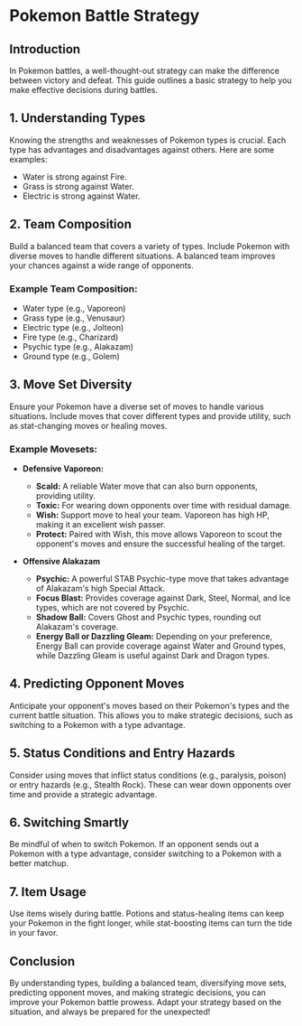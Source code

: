 # Pokemon Battle Strategy

## Introduction

In Pokemon battles, a well-thought-out strategy can make the difference between victory and defeat. This guide outlines a basic strategy to help you make effective decisions during battles.

## 1. Understanding Types

Knowing the strengths and weaknesses of Pokemon types is crucial. Each type has advantages and disadvantages against others. Here are some examples:

-   Water is strong against Fire.
-   Grass is strong against Water.
-   Electric is strong against Water.

## 2. Team Composition

Build a balanced team that covers a variety of types. Include Pokemon with diverse moves to handle different situations. A balanced team improves your chances against a wide range of opponents.

### Example Team Composition:

-   Water type (e.g., Vaporeon)
-   Grass type (e.g., Venusaur)
-   Electric type (e.g., Jolteon)
-   Fire type (e.g., Charizard)
-   Psychic type (e.g., Alakazam)
-   Ground type (e.g., Golem)

## 3. Move Set Diversity

Ensure your Pokemon have a diverse set of moves to handle various situations. Include moves that cover different types and provide utility, such as stat-changing moves or healing moves.

### Example Movesets:

-   **Defensive Vaporeon:**

    -   **Scald:** A reliable Water move that can also burn opponents, providing utility.
    -   **Toxic:** For wearing down opponents over time with residual damage.
    -   **Wish:** Support move to heal your team. Vaporeon has high HP, making it an excellent wish passer.
    -   **Protect:** Paired with Wish, this move allows Vaporeon to scout the opponent's moves and ensure the successful healing of the target.

-   **Offensive Alakazam**
    -   **Psychic:** A powerful STAB Psychic-type move that takes advantage of Alakazam's high Special Attack.
    -   **Focus Blast:** Provides coverage against Dark, Steel, Normal, and Ice types, which are not covered by Psychic.
    -   **Shadow Ball:** Covers Ghost and Psychic types, rounding out Alakazam's coverage.
    -   **Energy Ball or Dazzling Gleam:** Depending on your preference, Energy Ball can provide coverage against Water and Ground types, while Dazzling Gleam is useful against Dark and Dragon types.

## 4. Predicting Opponent Moves

Anticipate your opponent's moves based on their Pokemon's types and the current battle situation. This allows you to make strategic decisions, such as switching to a Pokemon with a type advantage.

## 5. Status Conditions and Entry Hazards

Consider using moves that inflict status conditions (e.g., paralysis, poison) or entry hazards (e.g., Stealth Rock). These can wear down opponents over time and provide a strategic advantage.

## 6. Switching Smartly

Be mindful of when to switch Pokemon. If an opponent sends out a Pokemon with a type advantage, consider switching to a Pokemon with a better matchup.

## 7. Item Usage

Use items wisely during battle. Potions and status-healing items can keep your Pokemon in the fight longer, while stat-boosting items can turn the tide in your favor.

## Conclusion

By understanding types, building a balanced team, diversifying move sets, predicting opponent moves, and making strategic decisions, you can improve your Pokemon battle prowess. Adapt your strategy based on the situation, and always be prepared for the unexpected!
